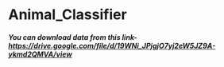 # Animal_Classifier
##### You can download data from this link-https://drive.google.com/file/d/19WNi_JPjgjO7yj2eW5JZ9A-ykmd2QMVA/view
